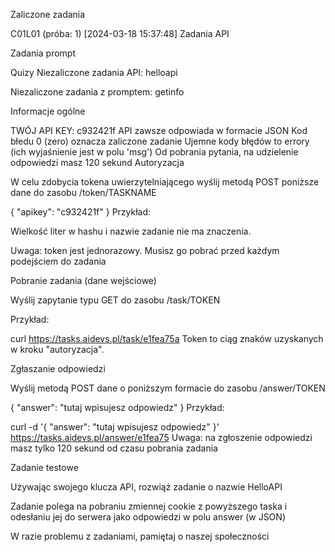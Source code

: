 
Zaliczone zadania

 C01L01 (próba: 1)  [2024-03-18 15:37:48]
Zadania API

Zadania prompt

Quizy
Niezaliczone zadania API: helloapi

Niezaliczone zadania z promptem: getinfo

Informacje ogólne

TWÓJ API KEY:
c932421f
API zawsze odpowiada w formacie JSON
Kod błedu 0 (zero) oznacza zaliczone zadanie
Ujemne kody błędów to errory (ich wyjaśnienie jest w polu 'msg')
Od pobrania pytania, na udzielenie odpowiedzi masz 120 sekund
Autoryzacja

W celu zdobycia tokena uwierzytelniającego wyślij metodą POST poniższe dane do zasobu /token/TASKNAME

{
  "apikey": "c932421f"
}
Przykład:

Wielkość liter w hashu i nazwie zadanie nie ma znaczenia.

Uwaga: token jest jednorazowy. Musisz go pobrać przed każdym podejściem do zadania

Pobranie zadania (dane wejściowe)

Wyślij zapytanie typu GET do zasobu /task/TOKEN

Przykład:

curl https://tasks.aidevs.pl/task/e1fea75a
Token to ciąg znaków uzyskanych w kroku "autoryzacja".

Zgłaszanie odpowiedzi

Wyślij metodą POST dane o poniższym formacie do zasobu /answer/TOKEN

{
  "answer": "tutaj wpisujesz odpowiedz"
}
Przykład:

curl -d '{ "answer": "tutaj wpisujesz odpowiedz" }' https://tasks.aidevs.pl/answer/e1fea75
Uwaga: na zgłoszenie odpowiedzi masz tylko 120 sekund od czasu pobrania zadania

Zadanie testowe

Używając swojego klucza API, rozwiąż zadanie o nazwie HelloAPI

Zadanie polega na pobraniu zmiennej cookie z powyższego taska i odesłaniu jej do serwera jako odpowiedzi w polu answer (w JSON)

W razie problemu z zadaniami, pamiętaj o naszej społeczności
